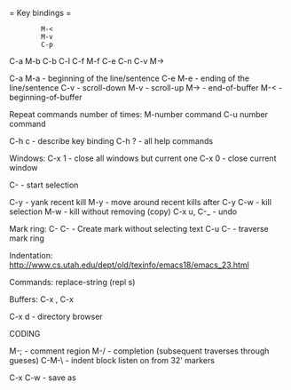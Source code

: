 = Key bindings =

            M-<                 
            M-v
            C-p
C-a M-b C-b C-l C-f M-f C-e
            C-n
            C-v
            M->

C-a M-a - beginning of the line/sentence
C-e M-e - ending of the line/sentence
C-v - scroll-down
M-v - scroll-up
M-> - end-of-buffer
M-< - beginning-of-buffer

Repeat commands number of times:
M-number command
C-u number command

C-h c - describe key binding
C-h ? - all help commands

Windows:
C-x 1 - close all windows but current one
C-x 0 - close current window

C-<Space> - start selection

C-y - yank recent kill
M-y - move around recent kills after C-y
C-w - kill selection
M-w - kill without removing (copy)
C-x u, C-_ - undo

Mark ring:
C-<Space> C-<Space> - Create mark without selecting text
C-u C-<Space> - traverse mark ring

Indentation: 
http://www.cs.utah.edu/dept/old/texinfo/emacs18/emacs_23.html

Commands:
replace-string (repl s)

Buffers:
C-x <Left>, C-x <Right>

C-x d - directory browser

CODING

M-; - comment region
M-/ - completion (subsequent traverses through gueses) 
C-M-\ - indent block
listen on from 32'
markers

C-x C-w - save as
